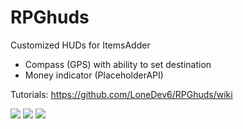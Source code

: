 # RPGhuds
Customized HUDs for ItemsAdder

- Compass (GPS) with ability to set destination
- Money indicator (PlaceholderAPI)

Tutorials: https://github.com/LoneDev6/RPGhuds/wiki

![](https://i.imgur.com/9f5Wnk2.gif)
![](https://i.imgur.com/1QDv4Ga.gif)
![](https://i.imgur.com/yMq1IJO.png)
